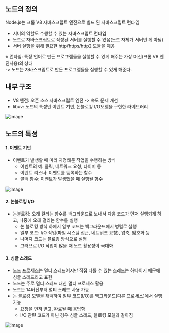 ## 노드의 정의
Node.js는 크롬 V8 자바스크립트 엔진으로 빌드 된 자바스크립트 런타임
* 서버의 역할도 수행할 수 있는 자바스크립트 런타임
* 노드로 자바스크립트로 작성된 서버를 실행할 수 있음(노드 자체가 서버인 게 아님)
* 서버 실행을 위해 필요한 http/https/http2 모듈을 제공

※ 런타임: 특정 언어로 만든 프로그램들을 실행할 수 있게 해주는 가상 머신(크롬 V8 엔진사용)의 상태
<br>
-> 노드는 자바스크립트로 만든 프로그램들을 실행할 수 있게 해준다.


## 내부 구조
* V8 엔전: 오픈 소스 자바스크립트 엔전 -> 속도 문제 개선
* libuv: 노드의 특성인 이벤트 기반, 논블로킹 I/O모델을 구현한 라이브러리

![image](https://user-images.githubusercontent.com/114047532/218671423-9a642e81-b495-4e06-9b7a-a812fd23693c.png)


## 노드의 특성
#### 1. 이벤트 기반
* 이벤트가 발생할 때 미리 지정해둔 작업을 수행하는 방식
  * 이벤트의 예: 클릭, 네트워크 요청, 타이머 등
  * 이벤트 리스너: 이벤트를 등록하는 함수
  * 콜백 함수: 이벤트가 발생했을 때 실행될 함수

![image](https://user-images.githubusercontent.com/114047532/218672687-3c6542b9-2a9b-49f3-acb5-b67a04b70f55.png)

#### 2. 논블로킹 I/O
* 논블로킹: 오래 걸리는 함수를 백그라운드로 보내서 다음 코드가 먼저 실행되게 하고, 나중에 오래 걸리는 함수를 실행
  * 논 블로킹 방식 하에서 일부 코드는 백그라운드에서 병렬로 실행
  * 일부 코드: I/O 작업(파일 시스템 접근, 네트워크 요청), 압축, 암호화 등
  * 나머지 코드는 블로킹 방식으로 실행
  * 그러므로 I/O 작업이 많을 때 노드 활용성이 극대화

#### 3. 싱글 스레드
* 노드 프로세스는 멀티 스레드이지만 직접 다룰 수 있는 스레드는 하나이기 때문에 싱글 스레드라고 표현
* 노드는 주로 멀티 스레드 대신 멀티 프로세스 활용
* 노드는 14버전부터 멀티 스레드 사용 가능
* 논 블로킹 모델을 채택하여 일부 코드(I/O)를 백그라운드(다른 프로세스)에서 실행 가능
  * 요청을 먼저 받고, 완료될 때 응답함
  * I/O 관련 코드가 아닌 경우 싱글 스레드, 블로킹 모델과 같아짐

![image](https://user-images.githubusercontent.com/114047532/218674636-f95a11c3-f14c-4617-abd2-4bf8ab23933e.png)


